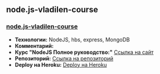 ## node.js-vladilen-course

### [node.js-vladilen-course](node.js-vladilen-course/pablic/app.js "перейти на сайт")
  - **Технологии:** NodeJS, hbs, express, MongoDB
  - **Комментарий:** 
  - **Курс "NodeJS Полное руководство:"** [Ссылка на сайт](https://webformyself.com/node/ "перейти на сайт")
  - **Репозиторий:** [Ссылка на репозиторий](https://github.com/CyberPunk10/FSD-Frontend-hotel)
  - **Deploy на Heroku:** [Deploy на Heroku](https://nodejs-course-vladilen-minin.herokuapp.com/)

